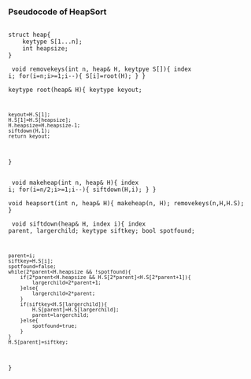 ### Pseudocode of HeapSort
<pre><code>
struct heap{
    keytype S[1...n];
    int heapsize;
}
</code></pre>
<code><pre>
void removekeys(int n, heap& H, keytpye S[]){
    index i;
    for(i=n;i>=1;i--){
        S[i]=root(H);
    }
}
</code></pre>
<code><pre>
keytype root(heap& H){
    keytype keyout;

    keyout=H.S[1];
    H.S[1]=H.S[heapsize];
    H.heapsize=H.heapsize-1;
    siftdown(H,1);
    return keyout;
}
</code></pre>
<code><pre>
void makeheap(int n, heap& H){
    index i;
    for(i=n/2;i>=1;i--){
        siftdown(H,i);
    }
}
</code></pre>
<code><pre>
void heapsort(int n, heap& H){
    makeheap(n, H);
    removekeys(n,H,H.S);
}
</code></pre>
<code><pre>
void siftdown(heap& H, index i){
    index parent, largerchild;
    keytype siftkey;
    bool spotfound;

    parent=i;
    siftkey=H.S[i];
    spotfound=false;
    while(2*parent<H.heapsize && !spotfound){
        if(2*parent<H.heapsize && H.S[2*parent]<H.S[2*parent+1]){
            largerchild=2*parent+1;
        }else{
            largerchild=2*parent;
        }
        if(siftkey<H.S[largerchild]){
            H.S[parent]=H.S[largerchild];
            parent=largerchild;
        }else{
            spotfound=true;
        }
    }
    H.S[parent]=siftkey;
}
</code></pre>